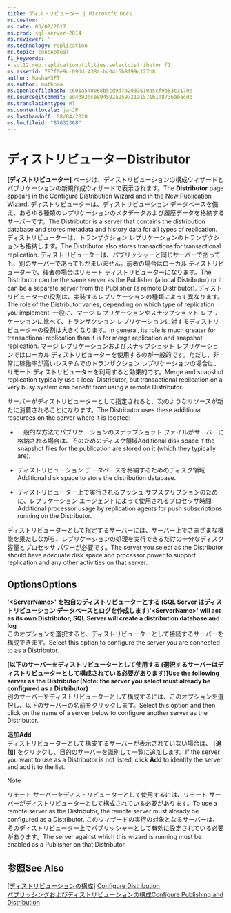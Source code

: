 ```yaml
---
title: ディストリビューター | Microsoft Docs
ms.custom: ''
ms.date: 03/08/2017
ms.prod: sql-server-2014
ms.reviewer: ''
ms.technology: replication
ms.topic: conceptual
f1_keywords:
- sql12.rep.replicationutilities.selectdistributor.f1
ms.assetid: 787f0e9c-09dd-438a-bc04-5b8f99c127b8
author: MashaMSFT
ms.author: mathoma
ms.openlocfilehash: c601a540088b5cd9d7a2033510a5cf9b83c3170e
ms.sourcegitcommit: ad4d92dce894592a259721a1571b1d8736abacdb
ms.translationtype: MT
ms.contentlocale: ja-JP
ms.lasthandoff: 08/04/2020
ms.locfileid: "87632368"
---
```

# <a name="distributor"></a><span data-ttu-id="408e0-102">ディストリビューター</span><span class="sxs-lookup"><span data-stu-id="408e0-102">Distributor</span></span>
  <span data-ttu-id="408e0-103">**[ディストリビューター]** ページは、ディストリビューションの構成ウィザードとパブリケーションの新規作成ウィザードで表示されます。</span><span class="sxs-lookup"><span data-stu-id="408e0-103">The **Distributor** page appears in the Configure Distribution Wizard and in the New Publication Wizard.</span></span> <span data-ttu-id="408e0-104">ディストリビューターは、ディストリビューション データベースを備え、あらゆる種類のレプリケーションのメタデータおよび履歴データを格納するサーバーです。</span><span class="sxs-lookup"><span data-stu-id="408e0-104">The Distributor is a server that contains the distribution database and stores metadata and history data for all types of replication.</span></span> <span data-ttu-id="408e0-105">ディストリビューターは、トランザクション レプリケーションのトランザクションも格納します。</span><span class="sxs-lookup"><span data-stu-id="408e0-105">The Distributor also stores transactions for transactional replication.</span></span> <span data-ttu-id="408e0-106">ディストリビューターは、パブリッシャーと同じサーバーであっても、別のサーバーであってもかまいません。前者の場合はローカル ディストリビューターで、後者の場合はリモート ディストリビューターになります。</span><span class="sxs-lookup"><span data-stu-id="408e0-106">The Distributor can be the same server as the Publisher (a local Distributor) or it can be a separate server from the Publisher (a remote Distributor).</span></span> <span data-ttu-id="408e0-107">ディストリビューターの役割は、実装するレプリケーションの種類によって異なります。</span><span class="sxs-lookup"><span data-stu-id="408e0-107">The role of the Distributor varies, depending on which type of replication you implement.</span></span> <span data-ttu-id="408e0-108">一般に、マージ レプリケーションやスナップショット レプリケーションに比べて、トランザクション レプリケーションに対するディストリビューターの役割は大きくなります。</span><span class="sxs-lookup"><span data-stu-id="408e0-108">In general, its role is much greater for transactional replication than it is for merge replication and snapshot replication.</span></span> <span data-ttu-id="408e0-109">マージ レプリケーションおよびスナップショット レプリケーションではローカル ディストリビューターを使用するのが一般的です。ただし、非常に稼働率が高いシステムでのトランザクション レプリケーションの場合は、リモート ディストリビューターを利用すると効果的です。</span><span class="sxs-lookup"><span data-stu-id="408e0-109">Merge and snapshot replication typically use a local Distributor, but transactional replication on a very busy system can benefit from using a remote Distributor.</span></span>  
  
 <span data-ttu-id="408e0-110">サーバーがディストリビューターとして指定されると、次のようなリソースが新たに消費されることになります。</span><span class="sxs-lookup"><span data-stu-id="408e0-110">The Distributor uses these additional resources on the server where it is located:</span></span>  
  
-   <span data-ttu-id="408e0-111">一般的な方法でパブリケーションのスナップショット ファイルがサーバーに格納される場合は、そのためのディスク領域</span><span class="sxs-lookup"><span data-stu-id="408e0-111">Additional disk space if the snapshot files for the publication are stored on it (which they typically are).</span></span>  
  
-   <span data-ttu-id="408e0-112">ディストリビューション データベースを格納するためのディスク領域</span><span class="sxs-lookup"><span data-stu-id="408e0-112">Additional disk space to store the distribution database.</span></span>  
  
-   <span data-ttu-id="408e0-113">ディストリビューター上で実行されるプッシュ サブスクリプションのために、レプリケーション エージェントによって使用されるプロセッサ時間</span><span class="sxs-lookup"><span data-stu-id="408e0-113">Additional processor usage by replication agents for push subscriptions running on the Distributor.</span></span>  
  
 <span data-ttu-id="408e0-114">ディストリビューターとして指定するサーバーには、サーバー上でさまざまな機能を果たしながら、レプリケーションの処理を実行できるだけの十分なディスク容量とプロセッサ パワーが必要です。</span><span class="sxs-lookup"><span data-stu-id="408e0-114">The server you select as the Distributor should have adequate disk space and processor power to support replication and any other activities on that server.</span></span>  
  
## <a name="options"></a><span data-ttu-id="408e0-115">Options</span><span class="sxs-lookup"><span data-stu-id="408e0-115">Options</span></span>  
 <span data-ttu-id="408e0-116">**'\<ServerName>' を独自のディストリビューターとする (SQL Server はディストリビューション データベースとログを作成します)**</span><span class="sxs-lookup"><span data-stu-id="408e0-116">**'\<ServerName>' will act as its own Distributor; SQL Server will create a distribution database and log**</span></span>  
 <span data-ttu-id="408e0-117">このオプションを選択すると、ディストリビューターとして接続するサーバーを構成できます。</span><span class="sxs-lookup"><span data-stu-id="408e0-117">Select this option to configure the server you are connected to as a Distributor.</span></span>  
  
 <span data-ttu-id="408e0-118">**[以下のサーバーをディストリビューターとして使用する (選択するサーバーはディストリビューターとして構成されている必要があります)]**</span><span class="sxs-lookup"><span data-stu-id="408e0-118">**Use the following server as the Distributor (Note: the server you select must already be configured as a Distributor)**</span></span>  
 <span data-ttu-id="408e0-119">別のサーバーをディストリビューターとして構成するには、このオプションを選択し、以下のサーバーの名前をクリックします。</span><span class="sxs-lookup"><span data-stu-id="408e0-119">Select this option and then click on the name of a server below to configure another server as the Distributor.</span></span>  
  
 <span data-ttu-id="408e0-120">**追加**</span><span class="sxs-lookup"><span data-stu-id="408e0-120">**Add**</span></span>  
 <span data-ttu-id="408e0-121">ディストリビューターとして構成するサーバーが表示されていない場合は、 **[追加]** をクリックし、目的のサーバーを識別して一覧に追加します。</span><span class="sxs-lookup"><span data-stu-id="408e0-121">If the server you want to use as a Distributor is not listed, click **Add** to identify the server and add it to the list.</span></span>  
  
> [!NOTE]  
>  <span data-ttu-id="408e0-122">リモート サーバーをディストリビューターとして使用するには、リモート サーバーがディストリビューターとして構成されている必要があります。</span><span class="sxs-lookup"><span data-stu-id="408e0-122">To use a remote server as the Distributor, the remote server must already be configured as a Distributor.</span></span> <span data-ttu-id="408e0-123">このウィザードの実行の対象となるサーバーは、そのディストリビューター上でパブリッシャーとして有効に設定されている必要があります。</span><span class="sxs-lookup"><span data-stu-id="408e0-123">The server against which this wizard is running must be enabled as a Publisher on that Distributor.</span></span>  
  
## <a name="see-also"></a><span data-ttu-id="408e0-124">参照</span><span class="sxs-lookup"><span data-stu-id="408e0-124">See Also</span></span>  
 <span data-ttu-id="408e0-125">[[ディストリビューションの構成]](configure-distribution.md) </span><span class="sxs-lookup"><span data-stu-id="408e0-125">[Configure Distribution](configure-distribution.md) </span></span>  
 [<span data-ttu-id="408e0-126">パブリッシングおよびディストリビューションの構成</span><span class="sxs-lookup"><span data-stu-id="408e0-126">Configure Publishing and Distribution</span></span>](configure-publishing-and-distribution.md)  
  
  
